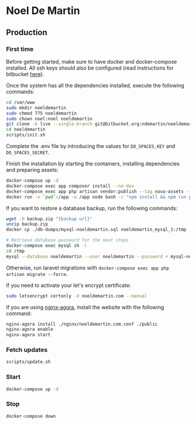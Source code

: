 # Noel De Martin

## Production

### First time

Before getting started, make sure to have docker and docker-compose installed. All ssh keys should also be configured (read instructions for bitbucket [here](https://confluence.atlassian.com/bitbucket/set-up-an-ssh-key-728138079.html)).

Once the system has all the dependencies installed, execute the following commands:

```sh
cd /var/www
sudo mkdir noeldemartin
sudo chmod 775 noeldemartin
sudo chown noel:noel noeldemartin
git clone -b live --single-branch git@bitbucket.org:ndemartin/noeldemartin.git
cd noeldemartin
scripts/init.sh
```

Complete the .env file by introducing the values for `DO_SPACES_KEY` and `DO_SPACES_SECRET`.

Finish the installation by starting the containers, installing dependencies and preparing assets:

```sh
docker-compose up -d
docker-compose exec app composer install --no-dev
docker-compose exec app php artisan vendor:publish --tag nova-assets --force
docker run -v `pwd`:/app -w /app node bash -c "npm install && npm run production"
```

If you want to restore a database backup, run the following commands:

```sh
wget -O backup.zip "{backup url}"
unzip backup.zip
docker cp ./db-dumps/mysql-noeldemartin.sql noeldemartin_mysql_1:/tmp

# Retrieve database password for the next steps
docker-compose exec mysql sh -l
cd /tmp
mysql --database noeldemartin --user noeldemartin --password < mysql-noeldemartin.sql
```

Otherwise, run laravel migrations with `docker-compose exec app php artisan migrate --force`.

If you need to activate your let's encrypt certificate:

```sh
sudo letsencrypt certonly -d noeldemartin.com --manual
```

If you are using [nginx-agora](https://github.com/noeldemartin/nginx-agora), install the website with the following command:

```sh
nginx-agora install ./nginx/noeldemartin.com.conf ./public
nginx-agora enable
nginx-agora start
```

### Fetch updates

```sh
scripts/update.sh
```

### Start

```sh
docker-compose up -d
```

### Stop

```
docker-compose down
```
